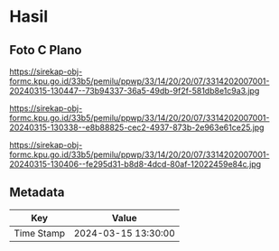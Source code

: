 # Hasil

## Foto C Plano

https://sirekap-obj-formc.kpu.go.id/33b5/pemilu/ppwp/33/14/20/20/07/3314202007001-20240315-130447--73b94337-36a5-49db-9f2f-581db8e1c9a3.jpg

https://sirekap-obj-formc.kpu.go.id/33b5/pemilu/ppwp/33/14/20/20/07/3314202007001-20240315-130338--e8b88825-cec2-4937-873b-2e963e61ce25.jpg

https://sirekap-obj-formc.kpu.go.id/33b5/pemilu/ppwp/33/14/20/20/07/3314202007001-20240315-130406--fe295d31-b8d8-4dcd-80af-12022459e84c.jpg


## Metadata

| Key        | Value               |
| ---------- | ------------------- |
| Time Stamp | 2024-03-15 13:30:00 |



